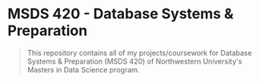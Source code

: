 # MSDS 420 - Database Systems & Preparation
> This repository contains all of my projects/coursework for Database Systems & Preparation (MSDS 420) of Northwestern University's Masters in Data Science program.
